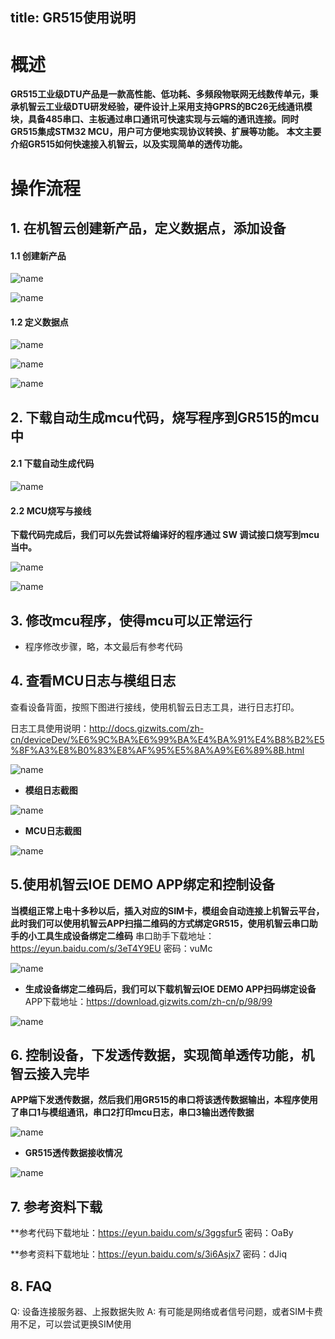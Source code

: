 title: GR515使用说明
---
# 概述

**GR515工业级DTU产品是一款高性能、低功耗、多频段物联网无线数传单元，秉承机智云工业级DTU研发经验，硬件设计上采用支持GPRS的BC26无线通讯模块，具备485串口、主板通过串口通讯可快速实现与云端的通讯连接。同时GR515集成STM32 MCU，用户可方便地实现协议转换、扩展等功能。**
**本文主要介绍GR515如何快速接入机智云，以及实现简单的透传功能。**

# 操作流程

## 1. 在机智云创建新产品，定义数据点，添加设备

#### 1.1 创建新产品

 ![name](/assets/zh-cn/deviceDev/GR515/GR515_2.png)

 ![name](/assets/zh-cn/deviceDev/GR515/GR515_1.png)

#### 1.2 定义数据点

 ![name](/assets/zh-cn/deviceDev/GR515/GR515_3.png)

 ![name](/assets/zh-cn/deviceDev/GR515/GR515_4.png)

 ![name](/assets/zh-cn/deviceDev/GR515/GR515_5.png)


##  2. 下载自动生成mcu代码，烧写程序到GR515的mcu中

#### 2.1 下载自动生成代码 

![name](/assets/zh-cn/deviceDev/GR515/GR515_6.png)

#### 2.2 MCU烧写与接线

**下载代码完成后，我们可以先尝试将编译好的程序通过 SW 调试接口烧写到mcu当中。**

![name](/assets/zh-cn/deviceDev/GR515/GR515_7.png)

![name](/assets/zh-cn/deviceDev/GR515/GR515_8.png)

## 3. 修改mcu程序，使得mcu可以正常运行

- 程序修改步骤，略，本文最后有参考代码


## 4. 查看MCU日志与模组日志

查看设备背面，按照下图进行接线，使用机智云日志工具，进行日志打印。

日志工具使用说明：http://docs.gizwits.com/zh-cn/deviceDev/%E6%9C%BA%E6%99%BA%E4%BA%91%E4%B8%B2%E5%8F%A3%E8%B0%83%E8%AF%95%E5%8A%A9%E6%89%8B.html

![name](/assets/zh-cn/deviceDev/GR515/GR515_13.png)



- **模组日志截图**

![name](/assets/zh-cn/deviceDev/GR515/GR515_14.png)

- **MCU日志截图**

![name](/assets/zh-cn/deviceDev/GR515/GR515_15.png)

## 5.使用机智云IOE DEMO APP绑定和控制设备

**当模组正常上电十多秒以后，插入对应的SIM卡，模组会自动连接上机智云平台，此时我们可以使用机智云APP扫描二维码的方式绑定GR515，使用机智云串口助手的小工具生成设备绑定二维码**
 串口助手下载地址：https://eyun.baidu.com/s/3eT4Y9EU 密码：vuMc

![name](/assets/zh-cn/deviceDev/GR515/GR515_10.png)

- **生成设备绑定二维码后，我们可以下载机智云IOE DEMO APP扫码绑定设备**
APP下载地址：https://download.gizwits.com/zh-cn/p/98/99

![name](/assets/zh-cn/deviceDev/GR515/GR515_11.png)

## 6. 控制设备，下发透传数据，实现简单透传功能，机智云接入完毕

**APP端下发透传数据，然后我们用GR515的串口将该透传数据输出，本程序使用了串口1与模组通讯，串口2打印mcu日志，串口3输出透传数据**

![name](/assets/zh-cn/deviceDev/GR515/GR515_12.png)

- **GR515透传数据接收情况**

![name](/assets/zh-cn/deviceDev/GR515/GR515_9.png)

## 7. 参考资料下载

**参考代码下载地址：https://eyun.baidu.com/s/3ggsfur5 密码：OaBy

**参考资料下载地址：https://eyun.baidu.com/s/3i6Asjx7 密码：dJiq

## 8. FAQ

Q: 设备连接服务器、上报数据失败
A: 有可能是网络或者信号问题，或者SIM卡费用不足，可以尝试更换SIM使用

